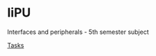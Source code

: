 # IiPU
Interfaces and peripherals - 5th semester subject

[Tasks](https://github.com/olegzhukovsky-750501/IiPU/blob/master/IiPU_zadania.pdf)
